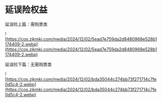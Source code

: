 # 延误险权益

延误险上篇：需购票类

![https://cos.zjkmkj.com/media/2024/12/02/5ead7e759da2d8480968e528b1174409-2.webp](https://cos.zjkmkj.com/media/2024/12/02/5ead7e759da2d8480968e528b1174409-2.webp)

延误险下篇：无需购票类

![https://cos.zjkmkj.com/media/2024/12/02/bda35044c274bb73f271714c7fe0d5c4-2.webp](https://cos.zjkmkj.com/media/2024/12/02/bda35044c274bb73f271714c7fe0d5c4-2.webp)
